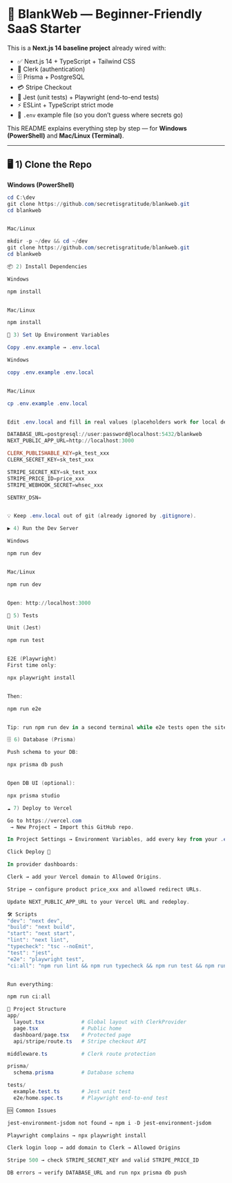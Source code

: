 # 🚀 BlankWeb — Beginner-Friendly SaaS Starter

This is a **Next.js 14 baseline project** already wired with:

- ✅ Next.js 14 + TypeScript + Tailwind CSS
- 🔑 Clerk (authentication)
- 🗄️ Prisma + PostgreSQL
- 💳 Stripe Checkout
- 🧪 Jest (unit tests) + Playwright (end-to-end tests)
- ⚡ ESLint + TypeScript strict mode
- 🔐 `.env` example file (so you don’t guess where secrets go)

This README explains everything step by step — for **Windows (PowerShell)** and **Mac/Linux (Terminal)**.

---

## 🖥 1) Clone the Repo

**Windows (PowerShell)**
```powershell
cd C:\dev
git clone https://github.com/secretisgratitude/blankweb.git
cd blankweb


Mac/Linux

mkdir -p ~/dev && cd ~/dev
git clone https://github.com/secretisgratitude/blankweb.git
cd blankweb

📦 2) Install Dependencies

Windows

npm install


Mac/Linux

npm install

🔑 3) Set Up Environment Variables

Copy .env.example → .env.local

Windows

copy .env.example .env.local


Mac/Linux

cp .env.example .env.local


Edit .env.local and fill in real values (placeholders work for local dev):

DATABASE_URL=postgresql://user:password@localhost:5432/blankweb
NEXT_PUBLIC_APP_URL=http://localhost:3000

CLERK_PUBLISHABLE_KEY=pk_test_xxx
CLERK_SECRET_KEY=sk_test_xxx

STRIPE_SECRET_KEY=sk_test_xxx
STRIPE_PRICE_ID=price_xxx
STRIPE_WEBHOOK_SECRET=whsec_xxx

SENTRY_DSN=


💡 Keep .env.local out of git (already ignored by .gitignore).

▶ 4) Run the Dev Server

Windows

npm run dev


Mac/Linux

npm run dev


Open: http://localhost:3000

🧪 5) Tests

Unit (Jest)

npm run test


E2E (Playwright)
First time only:

npx playwright install


Then:

npm run e2e


Tip: run npm run dev in a second terminal while e2e tests open the site.

🗄 6) Database (Prisma)

Push schema to your DB:

npx prisma db push


Open DB UI (optional):

npx prisma studio

☁ 7) Deploy to Vercel

Go to https://vercel.com
 → New Project → Import this GitHub repo.

In Project Settings → Environment Variables, add every key from your .env.local.

Click Deploy 🎉

In provider dashboards:

Clerk → add your Vercel domain to Allowed Origins.

Stripe → configure product price_xxx and allowed redirect URLs.

Update NEXT_PUBLIC_APP_URL to your Vercel URL and redeploy.

🛠 Scripts
"dev": "next dev",
"build": "next build",
"start": "next start",
"lint": "next lint",
"typecheck": "tsc --noEmit",
"test": "jest",
"e2e": "playwright test",
"ci:all": "npm run lint && npm run typecheck && npm run test && npm run e2e"


Run everything:

npm run ci:all

📂 Project Structure
app/
  layout.tsx            # Global layout with ClerkProvider
  page.tsx              # Public home
  dashboard/page.tsx    # Protected page
  api/stripe/route.ts   # Stripe checkout API

middleware.ts           # Clerk route protection

prisma/
  schema.prisma         # Database schema

tests/
  example.test.ts       # Jest unit test
  e2e/home.spec.ts      # Playwright end-to-end test

🆘 Common Issues

jest-environment-jsdom not found → npm i -D jest-environment-jsdom

Playwright complains → npx playwright install

Clerk login loop → add domain to Clerk → Allowed Origins

Stripe 500 → check STRIPE_SECRET_KEY and valid STRIPE_PRICE_ID

DB errors → verify DATABASE_URL and run npx prisma db push
